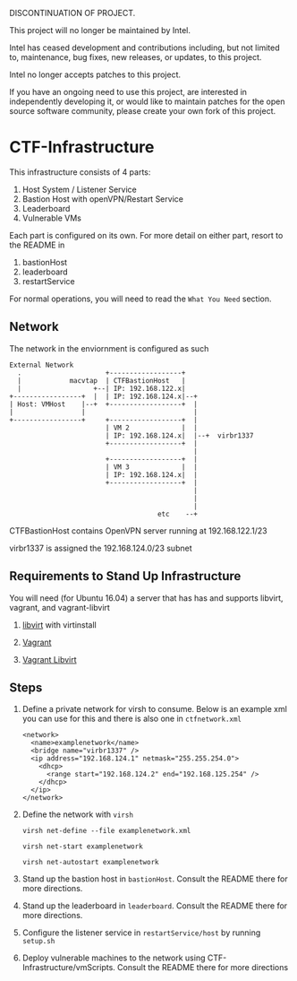 DISCONTINUATION OF PROJECT.

This project will no longer be maintained by Intel.

Intel has ceased development and contributions including, but not limited to, maintenance, bug fixes, new releases, or updates, to this project. 

Intel no longer accepts patches to this project.

If you have an ongoing need to use this project, are interested in independently developing it, or would like to maintain patches for the open source software community, please create your own fork of this project. 
# CTF-Infrastructure

This infrastructure consists of 4 parts:

1. Host System / Listener Service
1. Bastion Host with openVPN/Restart Service
1. Leaderboard
1. Vulnerable VMs

Each part is configured on its own. For more detail on either part, resort to the README in

1. bastionHost
1. leaderboard
1. restartService

For normal operations, you will need to read the `What You Need` section.

## Network

The network in the enviornment is configured as such

```
External Network
  .                     +------------------+
  |            macvtap  | CTFBastionHost   |
  |                  +--| IP: 192.168.122.x|
+-----------------+  |  | IP: 192.168.124.x|--+
| Host: VMHost    |--+  +------------------+  |
|                 |                           |
+-----------------+     +------------------+  |
                        | VM 2             |  |
                        | IP: 192.168.124.x|  |--+  virbr1337
                        +------------------+  |
                                              |
                        +------------------+  |
                        | VM 3             |  |
                        | IP: 192.168.124.x|  |
                        +------------------+  |
                                              |
                                              |
                                              |
                                     etc    --+

```

CTFBastionHost contains OpenVPN server running at 192.168.122.1/23

virbr1337 is assigned the 192.168.124.0/23 subnet

## Requirements to Stand Up Infrastructure

You will need (for Ubuntu 16.04) a server that has has and supports libvirt, vagrant, and vagrant-libvirt

1. [libvirt](https://help.ubuntu.com/lts/serverguide/libvirt.html) with virtinstall

1. [Vagrant](https://www.vagrantup.com/)

1. [Vagrant Libvirt](https://github.com/vagrant-libvirt/vagrant-libvirt#installation)

## Steps

1. Define a private network for virsh to consume. Below is an example xml you can use for this and there is also one in `ctfnetwork.xml`

    ```
    <network>
      <name>examplenetwork</name>
      <bridge name="virbr1337" />
      <ip address="192.168.124.1" netmask="255.255.254.0">
        <dhcp>
          <range start="192.168.124.2" end="192.168.125.254" />
        </dhcp>
      </ip>
    </network>
    ```

1. Define the network with `virsh`

    ```
    virsh net-define --file examplenetwork.xml

    virsh net-start examplenetwork

    virsh net-autostart examplenetwork
    ```

1. Stand up the bastion host in `bastionHost`. Consult the README there for more directions.

1. Stand up the leaderboard in `leaderboard`. Consult the README there for more directions.

1. Configure the listener service in `restartService/host` by running `setup.sh`

1. Deploy vulnerable machines to the network using CTF-Infrastructure/vmScripts. Consult the README there for more directions

